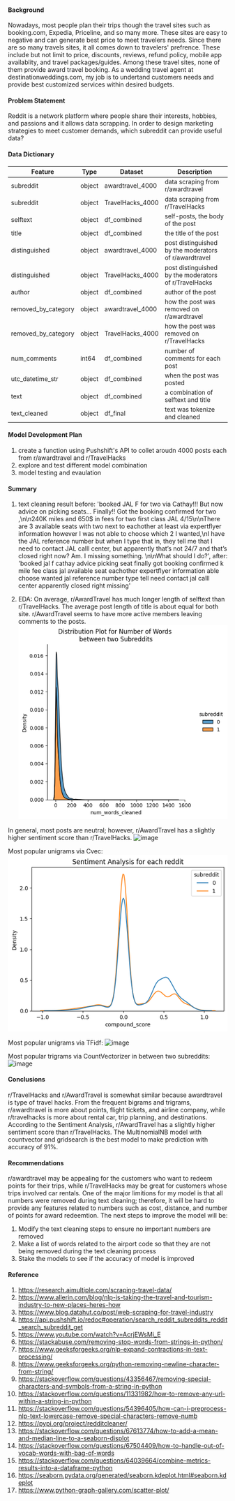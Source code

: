 #### Background
Nowadays, most people plan their trips though the travel sites such as booking.com, Expedia, Priceline, and so many more. These sites are easy to negative and can generate best price to meet travelers needs. Since there are so many travels sites, it all comes down to travelers' prefrence. These include but not limit to price, discounts, reviews, refund policy, mobile app availablity, and travel packages/guides. 
Among these travel sites, none of them provide award travel booking. As a wedding travel agent at destinationweddings.com, my job is to undertand customers needs and provide best customized services within desired budgets. 
    
#### Problem Statement
Reddit is a network platform where people share their interests, hobbies, and passions and it allows data scrapping.  In order to design marketing strategies to meet customer demands, which subreddit can provide useful data?
    
#### Data Dictionary
|Feature|Type|Dataset|Description|
|---|---|---|---|
|subreddit|object|awardtravel_4000|data scraping from r/awardtravel|
|subreddit|object|TravelHacks_4000|data scraping from r/TravelHacks|
|selftext|object|df_combined|self-posts, the body of the post| 
|title|object|df_combined|the title of the post|
|distinguished|object|awardtravel_4000|post distinguished by the moderators of r/awardtravel| 
|distinguished|object|TravelHacks_4000|post distinguished by the moderators of r/TravelHacks|
|author|object|df_combined|author of the post|
|removed_by_category|object|awardtravel_4000|how the post was removed on r/awardtravel| 
|removed_by_category|object|TravelHacks_4000|how the post was removed on r/TravelHacks| 
|num_comments|int64 |df_combined|number of comments for each post|
|utc_datetime_str|object|df_combined|when the post was posted|
|text|object|df_combined|a combination of selftext and title|
|text_cleaned|object|df_final|text was tokenize and cleaned|


#### Model Development Plan

1. create a function using Pushshift's API to collet aroudn 4000 posts each from r/awardtravel and r/TravelHacks
2. explore and test different model combination
3. model testing and evaulation


#### Summary
1. text cleaning result
    before: 'booked JAL F for two via Cathay!!! But now advice on picking seats… Finally!! Got the booking confirmed for two ,\n\n240K miles and 650$ in fees for two first class JAL 4/15\n\nThere are 3 available seats with two next to eachother at least via expertflyer information however I was not able to choose which 2 I wanted,\nI have the JAL reference number but when I type that in, they tell me that I need to contact JAL calll center, but apparently that’s not 24/7 and that’s closed right now? Am. I missing something. \n\nWhat should I do?',
    after: 'booked jal f cathay advice picking seat finally got booking confirmed k mile fee class jal available seat eachother expertflyer information able choose wanted jal reference number type tell need contact jal calll center apparently closed right missing'

2. EDA:
    On average, r/AwardTravel has much longer length of selftext than r/TravelHacks. The average post length of title is about equal for both site. r/AwardTravel seems to have more active members leaving comments to the posts.
![image](https://github.com/aichieh/project-3/blob/main/pic/num_post.png)

In general, most posts are neutral; however, r/AwardTravel has a slightly higher sentiment score than r/TravelHacks.
![image](https://git.generalassemb.ly/aichieh/project-3/blob/12f801fdc8a59939575e5718f74698fa13778726/pic/Sentiment.png)

Most popular unigrams via Cvec:
![image](https://github.com/aichieh/project-3/blob/main/pic/Sentiment.png)

Most popular unigrams via TFidf:
![image](https://git.generalassemb.ly/aichieh/project-3/blob/0796fa3bb5a46cd2c6d2bcd5a841ec5417be4e00/pic/tvec.png)

Most popular trigrams via CountVectorizer in between two subreddits:
![image](https://git.generalassemb.ly/aichieh/project-3/blob/1193a46ac365ea8df12378966043f21a84fdbc4a/pic/Top%20trigrams.png)

#### Conclusions

r/TravelHacks and r/AwardTravel is somewhat similar because awardtravel is type of travel hacks. From the frequent bigrams and trigrams, r/awardtravel is more about points, flight tickets, and airline company, while r/travelhacks is more about rental car, trip planning, and destinations. According to the Sentiment Analysis, r/AwardTravel has a slightly higher sentiment score than r/TravelHacks. The MultinomialNB model with countvector and gridsearch is the best model to make prediction with accuracy of 91%. 

####  Recommendations
r/awardtravel may be appealing for the customers who want to redeem points for their trips, while r/TravelHacks may be great for customers whose trips involved car rentals. 
One of the major limitions for my model is that all numbers were removed during text cleaning; therefore, it will be hard to provide any features related to numbers such as cost, distance, and number of points for award redeemtion. 
The next steps to improve the model will be:
1. Modify the text cleaning steps to ensure no important numbers are removed
2. Make a list of words related to the airport code so that they are not being removed during the text cleaning process
3. Stake the models to see if the accuracy of model is improved
        
#### Reference
1. https://research.aimultiple.com/scraping-travel-data/
2. https://www.allerin.com/blog/nlp-is-taking-the-travel-and-tourism-industry-to-new-places-heres-how
3. https://www.blog.datahut.co/post/web-scraping-for-travel-industry
4. https://api.pushshift.io/redoc#operation/search_reddit_subreddits_reddit_search_subreddit_get
5. https://www.youtube.com/watch?v=AcrjEWsMi_E
6. https://stackabuse.com/removing-stop-words-from-strings-in-python/
7. https://www.geeksforgeeks.org/nlp-expand-contractions-in-text-processing/
8. https://www.geeksforgeeks.org/python-removing-newline-character-from-string/
9. https://stackoverflow.com/questions/43356467/removing-special-characters-and-symbols-from-a-string-in-python
10. https://stackoverflow.com/questions/11331982/how-to-remove-any-url-within-a-string-in-python
11. https://stackoverflow.com/questions/54396405/how-can-i-preprocess-nlp-text-lowercase-remove-special-characters-remove-numb
12. https://pypi.org/project/redditcleaner/
13. https://stackoverflow.com/questions/67613774/how-to-add-a-mean-and-median-line-to-a-seaborn-displot
14. https://stackoverflow.com/questions/67504409/how-to-handle-out-of-vocab-words-with-bag-of-words
15. https://stackoverflow.com/questions/64039664/combine-metrics-results-into-a-dataframe-python
16. https://seaborn.pydata.org/generated/seaborn.kdeplot.html#seaborn.kdeplot
17. https://www.python-graph-gallery.com/scatter-plot/

